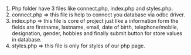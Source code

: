 1. Php folder have 3 files like connect.php, index.php and styles.php.<br />
2. connect.php => this file is help to connect you database via odbc driver.<br />
3. index.php => this file is core of project just like a information form the fields are firstname, lastname, email, date of birth, telephone/mobile, designation, gender, hobbies and finally submit button for store values in database.<br />
4. styles.php => this file is only for styles of our php page.<br />

